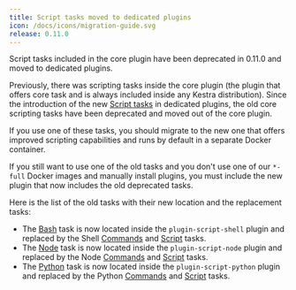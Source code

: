 ```yaml
---
title: Script tasks moved to dedicated plugins
icon: /docs/icons/migration-guide.svg
release: 0.11.0
---
```


Script tasks included in the core plugin have been deprecated in 0.11.0 and moved to dedicated plugins.

Previously, there was scripting tasks inside the core plugin (the plugin that offers core task and is always included inside any Kestra distribution). Since the introduction of the new [Script tasks](../../04.workflow-components/01.tasks/02.scripts/index.md) in dedicated plugins, the old core scripting tasks have been deprecated and moved out of the core plugin.

If you use one of these tasks, you should migrate to the new one that offers improved scripting capabilities and runs by default in a separate Docker container.

If you still want to use one of the old tasks and you don't use one of our `*-full` Docker images and manually install plugins, you must include the new plugin that now includes the old deprecated tasks.

Here is the list of the old tasks with their new location and the replacement tasks:

- The [Bash](/plugins/plugin-script-shell/io.kestra.core.tasks.scripts.bash) task is now located inside the `plugin-script-shell` plugin and replaced by the Shell [Commands](/plugins/plugin-script-shell/io.kestra.plugin.scripts.shell.commands) and [Script](/plugins/plugin-script-shell/io.kestra.plugin.scripts.shell.script) tasks.
- The [Node](/plugins/plugin-script-node/io.kestra.plugin.core.scripts.Node) task is now located inside the `plugin-script-node` plugin and replaced by the Node [Commands](/plugins/plugin-script-node/io.kestra.plugin.scripts.node.commands) and [Script](/plugins/plugin-script-node/io.kestra.plugin.scripts.node.script) tasks.
- The [Python](/plugins/plugin-script-python/io.kestra.core.tasks.scripts.python) task is now located inside the `plugin-script-python` plugin and replaced by the Python [Commands](/plugins/plugin-script-python/io.kestra.plugin.scripts.python.commands) and [Script](/plugins/plugin-script-python/io.kestra.plugin.scripts.python.script) tasks.
